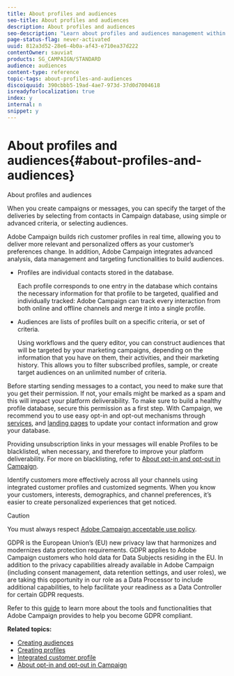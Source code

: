 ```yaml
---
title: About profiles and audiences
seo-title: About profiles and audiences
description: About profiles and audiences
seo-description: "Learn about profiles and audiences management within Adobe Campaign: define targeted populations, select audiences, filter recipients, collect data and update profiles."
page-status-flag: never-activated
uuid: 812a3d52-28e6-4b0a-af43-e710ea37d222
contentOwner: sauviat
products: SG_CAMPAIGN/STANDARD
audience: audiences
content-type: reference
topic-tags: about-profiles-and-audiences
discoiquuid: 390cbbb5-19ad-4ae7-973d-37d0d7004618
isreadyforlocalization: true
index: y
internal: n
snippet: y
---
```


# About profiles and audiences{#about-profiles-and-audiences}

About profiles and audiences

When you create campaigns or messages, you can specify the target of the deliveries by selecting from contacts in Campaign database, using simple or advanced criteria, or selecting audiences.

Adobe Campaign builds rich customer profiles in real time, allowing you to deliver more relevant and personalized offers as your customer’s preferences change. In addition, Adobe Campaign integrates advanced analysis, data management and targeting functionalities to build audiences.

* Profiles are individual contacts stored in the database.

  Each profile corresponds to one entry in the database which contains the necessary information for that profile to be targeted, qualified and individually tracked: Adobe Campaign can track every interaction from both online and offline channels and merge it into a single profile.

* Audiences are lists of profiles built on a specific criteria, or set of criteria.

  Using workflows and the query editor, you can construct audiences that will be targeted by your marketing campaigns, depending on the information that you have on them, their activities, and their marketing history. This allows you to filter subscribed profiles, sample, or create target audiences on an unlimited number of criteria.

Before starting sending messages to a contact, you need to make sure that you get their permission. If not, your emails might be marked as a spam and this will impact your platform deliverability. To make sure to build a healthy profile database, secure this permission as a first step. With Campaign, we recommend you to use easy opt-in and opt-out mechanisms through [services](../../audiences/using/creating-a-service.md), and [landing pages](../../channels/using/about-landing-pages.md) to update your contact information and grow your database.

Providing unsubscription links in your messages will enable Profiles to be blacklisted, when necessary, and therefore to improve your platform deliverability. For more on blacklisting, refer to [About opt-in and opt-out in Campaign](../../audiences/using/about-opt-in-and-opt-out-in-campaign.md).

Identify customers more effectively across all your channels using integrated customer profiles and customized segments. When you know your customers, interests, demographics, and channel preferences, it’s easier to create personalized experiences that get noticed.

>[!CAUTION]
>
>You must always respect [Adobe Campaign acceptable use policy](http://www.adobe.com/legal/terms/aup.html).

GDPR is the European Union’s (EU) new privacy law that harmonizes and modernizes data protection requirements. GDPR applies to Adobe Campaign customers who hold data for Data Subjects residing in the EU. In addition to the privacy capabilities already available in Adobe Campaign (including consent management, data retention settings, and user roles), we are taking this opportunity in our role as a Data Processor to include additional capabilities, to help facilitate your readiness as a Data Controller for certain GDPR requests.

Refer to this [guide](https://docs.campaign.adobe.com/doc/standard/getting_started/en/ACS_GDPR.html) to learn more about the tools and functionalities that Adobe Campaign provides to help you become GDPR compliant.

**Related topics:**

* [Creating audiences](../../audiences/using/creating-audiences.md)
* [Creating profiles](../../audiences/using/creating-profiles.md)
* [Integrated customer profile](../../audiences/using/integrated-customer-profile.md)
* [About opt-in and opt-out in Campaign](../../audiences/using/about-opt-in-and-opt-out-in-campaign.md)

